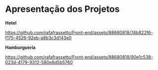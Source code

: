 # Apresentação dos Projetos


**Hotel**


https://github.com/rafafrassetto/Front-end/assets/88680818/74b822f6-f175-4526-92eb-a8b3c3d143e0


**Hamburgueria**

https://github.com/rafafrassetto/Front-end/assets/88680818/90e1c538-023d-4179-9312-580e8d5b5760

